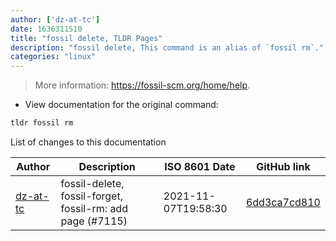 ```yaml
---
author: ['dz-at-tc']
date: 1636311510
title: "fossil delete, TLDR Pages"
description: "fossil delete, This command is an alias of `fossil rm`."
categories: "linux"
---
```

> More information: <https://fossil-scm.org/home/help>.

- View documentation for the original command:

```bash
tldr fossil rm
```
List of changes to this documentation


Author | Description | ISO 8601 Date | GitHub link
------|-----|-----|-----
[dz-at-tc](mailto:49352191+dz-at-tc@users.noreply.github.com) | fossil-delete, fossil-forget, fossil-rm: add page (#7115) | 2021-11-07T19:58:30 | [6dd3ca7cd810](https://github.com/tldr-pages/tldr/commit/6dd3ca7cd810f4fe410b3a54428805a7289779fc)

